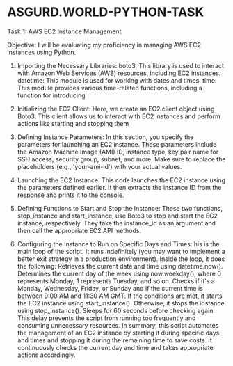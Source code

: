 # ASGURD.WORLD-PYTHON-TASK
Task 1: AWS EC2 Instance Management

Objective: I will be evaluating my proficiency in managing AWS EC2 instances using Python.

1. Importing the Necessary Libraries:
boto3: This library is used to interact with Amazon Web Services (AWS) resources, including EC2 instances.
datetime: This module is used for working with dates and times.
time: This module provides various time-related functions, including a function for introducing
2. Initializing the EC2 Client:
Here, we create an EC2 client object using Boto3. This client allows us to interact with EC2 instances and perform actions like starting and stopping them
    
    
3. Defining Instance Parameters:
In this section, you specify the parameters for launching an EC2 instance. These parameters include the Amazon Machine Image (AMI) ID, instance type, key pair name for SSH access, security group, subnet, and more. Make sure to replace the placeholders (e.g., 'your-ami-id') with your actual values.

4. Launching the EC2 Instance:
This code launches the EC2 instance using the parameters defined earlier. It then extracts the instance ID from the response and prints it to the console.
5. Defining Functions to Start and Stop the Instance:
These two functions, stop_instance and start_instance, use Boto3 to stop and start the EC2 instance, respectively. They take the instance_id as an argument and then call the appropriate EC2 API methods.

6. Configuring the Instance to Run on Specific Days and Times:
his is the main loop of the script. It runs indefinitely (you may want to implement a better exit strategy in a production environment). Inside the loop, it does the following:
Retrieves the current date and time using datetime.now().
Determines the current day of the week using now.weekday(), where 0 represents Monday, 1 represents Tuesday, and so on.
Checks if it's a Monday, Wednesday, Friday, or Sunday and if the current time is between 9:00 AM and 11:30 AM GMT.
If the conditions are met, it starts the EC2 instance using start_instance(). Otherwise, it stops the instance using stop_instance().
Sleeps for 60 seconds before checking again. This delay prevents the script from running too frequently and consuming unnecessary resources.
In summary, this script automates the management of an EC2 instance by starting it during specific days and times and stopping it during the remaining time to save costs. It continuously checks the current day and time and takes appropriate actions accordingly.

